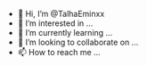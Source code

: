 - 👋 Hi, I’m @TalhaEminxx
- 👀 I’m interested in ...
- 🌱 I’m currently learning ...
- 💞️ I’m looking to collaborate on ...
- 📫 How to reach me ...

<!---
TalhaEminxx/TalhaEminxx is a ✨ special ✨ repository because its `README.md` (this file) appears on your GitHub profile.
You can click the Preview link to take a look at your changes.
--->

